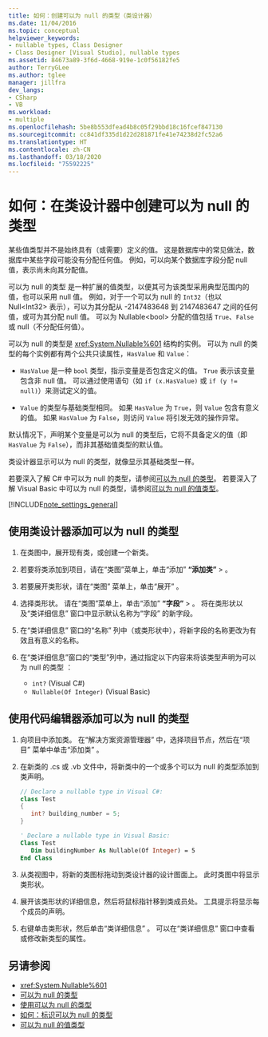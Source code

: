 ```yaml
---
title: 如何：创建可以为 null 的类型（类设计器）
ms.date: 11/04/2016
ms.topic: conceptual
helpviewer_keywords:
- nullable types, Class Designer
- Class Designer [Visual Studio], nullable types
ms.assetid: 84673a89-3f6d-4668-919e-1c0f56182fe5
author: TerryGLee
ms.author: tglee
manager: jillfra
dev_langs:
- CSharp
- VB
ms.workload:
- multiple
ms.openlocfilehash: 5be8b553dfead4b8c05f29bbd18c16fcef847130
ms.sourcegitcommit: cc841df335d1d22d281871fe41e74238d2fc52a6
ms.translationtype: HT
ms.contentlocale: zh-CN
ms.lasthandoff: 03/18/2020
ms.locfileid: "75592225"
---
```

# <a name="how-to-create-a-nullable-type-in-class-designer"></a>如何：在类设计器中创建可以为 null 的类型

某些值类型并不是始终具有（或需要）定义的值。 这是数据库中的常见做法，数据库中某些字段可能没有分配任何值。 例如，可以向某个数据库字段分配 null 值，表示尚未向其分配值。

可以为 null 的类型  是一种扩展的值类型，以便其可为该类型采用典型范围内的值，也可以采用 null 值。 例如，对于一个可以为 null 的 `Int32`（也以 Null\<Int32> 表示），可以为其分配从 -2147483648 到 2147483647 之间的任何值，或可为其分配 null 值。 可以为 Nullable\<bool> 分配的值包括 `True`、`False` 或 null（不分配任何值）。

可以为 null 的类型是 <xref:System.Nullable%601> 结构的实例。 可以为 null 的类型的每个实例都有两个公共只读属性，`HasValue` 和 `Value`：

- `HasValue` 是一种 `bool` 类型，指示变量是否包含定义的值。 `True` 表示该变量包含非 null 值。 可以通过使用语句（如 `if (x.HasValue)` 或 `if (y != null)`）来测试定义的值。

- `Value` 的类型与基础类型相同。 如果 `HasValue` 为 `True`，则 `Value` 包含有意义的值。 如果 `HasValue` 为 `False`，则访问 `Value` 将引发无效的操作异常。

默认情况下，声明某个变量是可以为 null 的类型后，它将不具备定义的值（即 `HasValue` 为 `False`），而非其基础值类型的默认值。

类设计器显示可以为 null 的类型，就像显示其基础类型一样。

若要深入了解 C# 中可以为 null 的类型，请参阅[可以为 null 的类型](/dotnet/csharp/programming-guide/nullable-types/index)。 若要深入了解 Visual Basic 中可以为 null 的类型，请参阅[可以为 null 的值类型](/dotnet/visual-basic/programming-guide/language-features/data-types/nullable-value-types)。

[!INCLUDE[note_settings_general](../../data-tools/includes/note_settings_general_md.md)]

## <a name="to-add-a-nullable-type-by-using-the-class-designer"></a>使用类设计器添加可以为 null 的类型

1. 在类图中，展开现有类，或创建一个新类。

2. 若要将类添加到项目，请在“类图”菜单上，单击“添加” **“添加类”**   >   。

3. 若要展开类形状，请在“类图”  菜单上，单击“展开”  。

4. 选择类形状。 请在“类图”菜单上，单击“添加” **“字段”**   >   。 将在类形状以及“类详细信息”  窗口中显示默认名称为“字段”  的新字段。

5. 在“类详细信息”  窗口的“名称”  列中（或类形状中），将新字段的名称更改为有效且有意义的名称。

6. 在“类详细信息”窗口的“类型”列中，通过指定以下内容来将该类型声明为可以为 null 的类型   ：

    - `int?` (Visual C#)
    - `Nullable(Of Integer)` (Visual Basic)

## <a name="to-add-a-nullable-type-by-using-the-code-editor"></a>使用代码编辑器添加可以为 null 的类型

1. 向项目中添加类。 在“解决方案资源管理器”  中，选择项目节点，然后在“项目”  菜单中单击“添加类”  。

2. 在新类的 .cs 或 .vb 文件中，将新类中的一个或多个可以为 null 的类型添加到类声明。

    ```csharp
    // Declare a nullable type in Visual C#:
    class Test
    {
       int? building_number = 5;
    }
    ```

    ```vb
    ' Declare a nullable type in Visual Basic:
    Class Test
       Dim buildingNumber As Nullable(Of Integer) = 5
    End Class
    ```

3. 从类视图中，将新的类图标拖动到类设计器的设计图面上。 此时类图中将显示类形状。

4. 展开该类形状的详细信息，然后将鼠标指针移到类成员处。 工具提示将显示每个成员的声明。

5. 右键单击类形状，然后单击“类详细信息”  。 可以在“类详细信息”  窗口中查看或修改新类型的属性。

## <a name="see-also"></a>另请参阅

- <xref:System.Nullable%601>
- [可以为 null 的类型](/dotnet/csharp/programming-guide/nullable-types/index)
- [使用可以为 null 的类型](/dotnet/csharp/programming-guide/nullable-types/using-nullable-types)
- [如何：标识可以为 null 的类型](/dotnet/csharp/programming-guide/nullable-types/how-to-identify-a-nullable-type)
- [可以为 null 的值类型](/dotnet/visual-basic/programming-guide/language-features/data-types/nullable-value-types)
